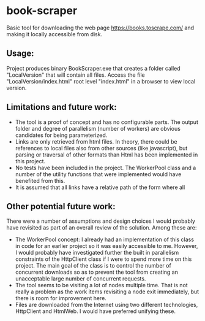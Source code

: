 # book-scraper

Basic tool for downloading the web page https://books.toscrape.com/ and making it locally accessible from disk.

## Usage:
Project produces binary BookScraper.exe that creates a folder called "LocalVersion" that will contain all files.
Access the file "LocalVersion/index.html" root level "index.html" in a browser to view local version.

## Limitations and future work:

* The tool is a proof of concept and has no configurable parts. The output folder and degree of parallelism (number of workers) are obvious candidates for being parameterized.
* Links are only retrieved from html files. In theory, there could be references to local files also from other sources (like javascript), but parsing or traversal of other formats than Html has been implemented in this project.
* No tests have been included in the project. The WorkerPool class and a number of the utility functions that were implemented would have benefited from this.
* It is assumed that all links have a relative path of the form where all

## Other potential future work:

There were a number of assumptions and design choices I would probably have revisited as part of an overall review of the solution. Among these are:
* The WorkerPool concept: I already had an implementation of this class in code for an earlier project so it was easily accessible to me. However, I would probably have investigated further the built in parallelism constraints of the HttpClient class if I were to spend more time on this project. The main goal of the class is to control the number of concurrent downloads so as to prevent the tool from creating an unacceptable large number of concurrent requests.
* The tool seems to be visiting a lot of nodes multiple time. That is not really a problem as the work items revisiting a node exit immediately, but there is room for improvement here.
* Files are downloaded from the Internet using two different technologies, HttpClient and HtmlWeb. I would have preferred unifying these.
